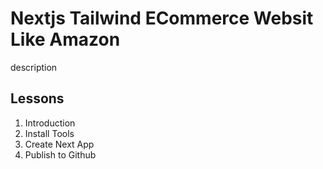 # Nextjs Tailwind ECommerce Websit Like Amazon

description

## Lessons

1. Introduction
2. Install Tools
3. Create Next App
4. Publish to Github
